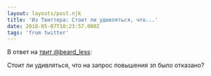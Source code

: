 ```yaml
---
layout: layouts/post.njk
title: 'Из Твиттера: Стоит ли удивляться, что...'
date: 2018-05-07T10:23:57.000Z
tags: 'from twitter'
---
```

В ответ на [твит @beard_less](https://twitter.com/_/status/992785672485285889):

Стоит ли удивляться, что на запрос повышения зп было отказано?
